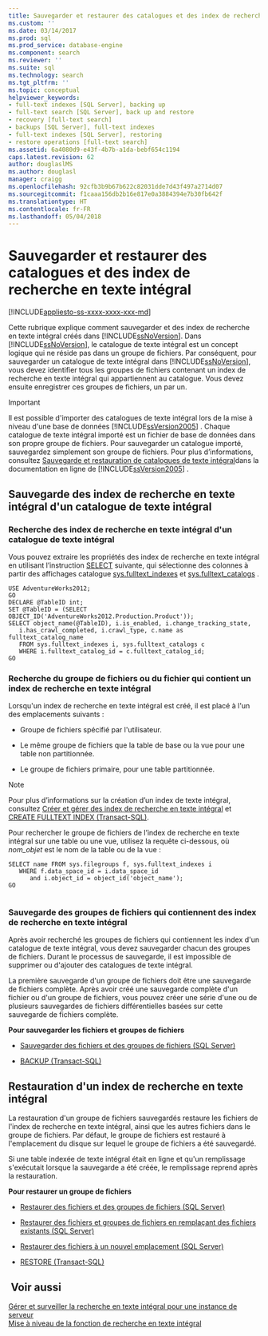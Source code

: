 ```yaml
---
title: Sauvegarder et restaurer des catalogues et des index de recherche en texte intégrals | Microsoft Docs
ms.custom: ''
ms.date: 03/14/2017
ms.prod: sql
ms.prod_service: database-engine
ms.component: search
ms.reviewer: ''
ms.suite: sql
ms.technology: search
ms.tgt_pltfrm: ''
ms.topic: conceptual
helpviewer_keywords:
- full-text indexes [SQL Server], backing up
- full-text search [SQL Server], back up and restore
- recovery [full-text search]
- backups [SQL Server], full-text indexes
- full-text indexes [SQL Server], restoring
- restore operations [full-text search]
ms.assetid: 6a4080d9-e43f-4b7b-a1da-bebf654c1194
caps.latest.revision: 62
author: douglaslMS
ms.author: douglasl
manager: craigg
ms.openlocfilehash: 92cfb3b9b67b622c82031dde7d43f497a2714d07
ms.sourcegitcommit: f1caaa156db2b16e817e0a3884394e7b30fb642f
ms.translationtype: HT
ms.contentlocale: fr-FR
ms.lasthandoff: 05/04/2018
---
```

# <a name="back-up-and-restore-full-text-catalogs-and-indexes"></a>Sauvegarder et restaurer des catalogues et des index de recherche en texte intégral
[!INCLUDE[appliesto-ss-xxxx-xxxx-xxx-md](../../includes/appliesto-ss-xxxx-xxxx-xxx-md.md)]

  Cette rubrique explique comment sauvegarder et des index de recherche en texte intégral créés dans [!INCLUDE[ssNoVersion](../../includes/ssnoversion-md.md)]. Dans [!INCLUDE[ssNoVersion](../../includes/ssnoversion-md.md)], le catalogue de texte intégral est un concept logique qui ne réside pas dans un groupe de fichiers. Par conséquent, pour sauvegarder un catalogue de texte intégral dans [!INCLUDE[ssNoVersion](../../includes/ssnoversion-md.md)], vous devez identifier tous les groupes de fichiers contenant un index de recherche en texte intégral qui appartiennent au catalogue. Vous devez ensuite enregistrer ces groupes de fichiers, un par un.  
  
> [!IMPORTANT]  
>  Il est possible d'importer des catalogues de texte intégral lors de la mise à niveau d'une base de données [!INCLUDE[ssVersion2005](../../includes/ssversion2005-md.md)] . Chaque catalogue de texte intégral importé est un fichier de base de données dans son propre groupe de fichiers. Pour sauvegarder un catalogue importé, sauvegardez simplement son groupe de fichiers. Pour plus d’informations, consultez [Sauvegarde et restauration de catalogues de texte intégral](http://go.microsoft.com/fwlink/?LinkID=121052)dans la documentation en ligne de [!INCLUDE[ssVersion2005](../../includes/ssversion2005-md.md)] .  
  
##  <a name="backingup"></a> Sauvegarde des index de recherche en texte intégral d'un catalogue de texte intégral  
  
###  <a name="Find_FTIs_of_a_Catalog"></a> Recherche des index de recherche en texte intégral d'un catalogue de texte intégral  
 Vous pouvez extraire les propriétés des index de recherche en texte intégral en utilisant l’instruction [SELECT](../../t-sql/queries/select-transact-sql.md) suivante, qui sélectionne des colonnes à partir des affichages catalogue [sys.fulltext_indexes](../../relational-databases/system-catalog-views/sys-fulltext-indexes-transact-sql.md) et [sys.fulltext_catalogs](../../relational-databases/system-catalog-views/sys-fulltext-catalogs-transact-sql.md) .  
  
```  
USE AdventureWorks2012;  
GO  
DECLARE @TableID int;  
SET @TableID = (SELECT OBJECT_ID('AdventureWorks2012.Production.Product'));  
SELECT object_name(@TableID), i.is_enabled, i.change_tracking_state,   
   i.has_crawl_completed, i.crawl_type, c.name as fulltext_catalog_name   
   FROM sys.fulltext_indexes i, sys.fulltext_catalogs c   
   WHERE i.fulltext_catalog_id = c.fulltext_catalog_id;  
GO  
```  
  
  
###  <a name="Find_FG_of_FTI"></a> Recherche du groupe de fichiers ou du fichier qui contient un index de recherche en texte intégral  
 Lorsqu'un index de recherche en texte intégral est créé, il est placé à l'un des emplacements suivants :  
  
-   Groupe de fichiers spécifié par l'utilisateur.  
  
-   Le même groupe de fichiers que la table de base ou la vue pour une table non partitionnée.  
  
-   Le groupe de fichiers primaire, pour une table partitionnée.  
  
> [!NOTE]  
>  Pour plus d’informations sur la création d’un index de texte intégral, consultez [Créer et gérer des index de recherche en texte intégral](../../relational-databases/search/create-and-manage-full-text-indexes.md) et [CREATE FULLTEXT INDEX &#40;Transact-SQL&#41;](../../t-sql/statements/create-fulltext-index-transact-sql.md).  
  
 Pour rechercher le groupe de fichiers de l’index de recherche en texte intégral sur une table ou une vue, utilisez la requête ci-dessous, où *nom_objet* est le nom de la table ou de la vue :  
  
```  
SELECT name FROM sys.filegroups f, sys.fulltext_indexes i   
   WHERE f.data_space_id = i.data_space_id   
      and i.object_id = object_id('object_name');  
GO  
  
```  
  
  
###  <a name="Back_up_FTIs_of_FTC"></a> Sauvegarde des groupes de fichiers qui contiennent des index de recherche en texte intégral  
 Après avoir recherché les groupes de fichiers qui contiennent les index d'un catalogue de texte intégral, vous devez sauvegarder chacun des groupes de fichiers. Durant le processus de sauvegarde, il est impossible de supprimer ou d'ajouter des catalogues de texte intégral.  
  
 La première sauvegarde d'un groupe de fichiers doit être une sauvegarde de fichiers complète. Après avoir créé une sauvegarde complète d'un fichier ou d'un groupe de fichiers, vous pouvez créer une série d'une ou de plusieurs sauvegardes de fichiers différentielles basées sur cette sauvegarde de fichiers complète.  
  
 **Pour sauvegarder les fichiers et groupes de fichiers**  
  
-   [Sauvegarder des fichiers et des groupes de fichiers &#40;SQL Server&#41;](../../relational-databases/backup-restore/back-up-files-and-filegroups-sql-server.md)  
  
-   [BACKUP &#40;Transact-SQL&#41;](../../t-sql/statements/backup-transact-sql.md)  
  
  
##  <a name="Restore_FTI"></a> Restauration d'un index de recherche en texte intégral  
 La restauration d'un groupe de fichiers sauvegardés restaure les fichiers de l'index de recherche en texte intégral, ainsi que les autres fichiers dans le groupe de fichiers. Par défaut, le groupe de fichiers est restauré à l'emplacement du disque sur lequel le groupe de fichiers a été sauvegardé.  
  
 Si une table indexée de texte intégral était en ligne et qu'un remplissage s'exécutait lorsque la sauvegarde a été créée, le remplissage reprend après la restauration.  
  
 **Pour restaurer un groupe de fichiers**  
  
-   [Restaurer des fichiers et des groupes de fichiers &#40;SQL Server&#41;](../../relational-databases/backup-restore/restore-files-and-filegroups-sql-server.md)  
  
-   [Restaurer des fichiers et groupes de fichiers en remplaçant des fichiers existants &#40;SQL Server&#41;](../../relational-databases/backup-restore/restore-files-and-filegroups-over-existing-files-sql-server.md)  
  
-   [Restaurer des fichiers à un nouvel emplacement &#40;SQL Server&#41;](../../relational-databases/backup-restore/restore-files-to-a-new-location-sql-server.md)  
  
-   [RESTORE &#40;Transact-SQL&#41;](../../t-sql/statements/restore-statements-transact-sql.md)  
  
  
## <a name="see-also"></a> Voir aussi  
 [Gérer et surveiller la recherche en texte intégral pour une instance de serveur](../../relational-databases/search/manage-and-monitor-full-text-search-for-a-server-instance.md)   
 [Mise à niveau de la fonction de recherche en texte intégral](../../relational-databases/search/upgrade-full-text-search.md)  
  
  
